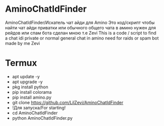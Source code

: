 # AminoChatIdFinder
AminoChatIdFinder/Искатель чат айди для Amino
Это код/скрипт чтобы найти чат айди приватки или обычного общего чата в амино
нужен для рейдов или спам бота сделан мною т.е Zevi
This is a code / script to find a chat idi private or normal general chat in amino
need for raids or spam bot made by me  Zevi

# Termux
- apt update -y
- apt upgrade -y
- pkg install python
- pip install colorama
- pip install amino.py
- git clone https://github.com/LilZevi/AminoChatIdFinder
- !Для запуска/For starting!
- cd AminoChatIdFinder
- python AminoChatIdFinder.py
